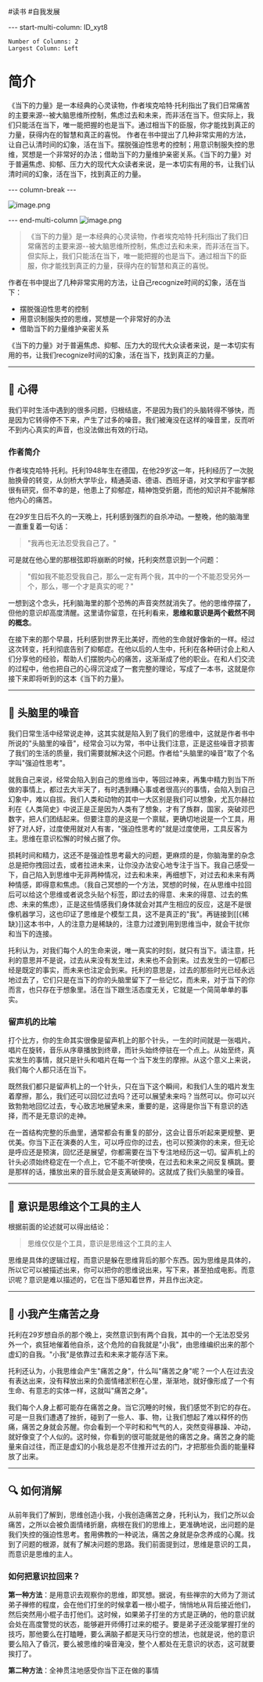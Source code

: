 
#读书 #自我发展 

--- start-multi-column: ID_xyt8
```column-settings
Number of Columns: 2
Largest Column: Left
```
# 简介
《当下的力量》是一本经典的心灵读物，作者埃克哈特·托利指出了我们日常痛苦的主要来源--被大脑思维所控制，焦虑过去和未来，而非活在当下。但实际上，我们只能活在当下，唯一能把握的也是当下。通过相当下的臣服，你才能找到真正的力量，获得内在的智慧和真正的喜悦。
作者在书中提出了几种非常实用的方法，让自己认清时间的幻象，活在当下。摆脱强迫性思考的控制；用意识制服失控的思维，冥想是一个非常好的办法；借助当下的力量维护亲密关系。《当下的力量》对于普遍焦虑、抑郁、压力大的现代大众读者来说，是一本切实有用的书，让我们认清时间的幻象，活在当下，找到真正的力量。

--- column-break ---

![image.png](https://build-web.oss-cn-qingdao.aliyuncs.com/my_pic_file/20250325071303.png)

--- end-multi-column
![image.png](https://build-web.oss-cn-qingdao.aliyuncs.com/my_pic_file/20250325072205.png)

> 《当下的力量》是一本经典的心灵读物，作者埃克哈特·托利指出了我们日常痛苦的主要来源--被大脑思维所控制，焦虑过去和未来，而非活在当下。但实际上，我们只能活在当下，唯一能把握的也是当下。通过相当下的臣服，你才能找到真正的力量，获得内在的智慧和真正的喜悦。


作者在书中提出了几种非常实用的方法，让自己recognize时间的幻象，活在当下：
- 摆脱强迫性思考的控制
- 用意识制服失控的思维，冥想是一个非常好的办法
- 借助当下的力量维护亲密关系

《当下的力量》对于普遍焦虑、抑郁、压力大的现代大众读者来说，是一本切实有用的书，让我们recognize时间的幻象，活在当下，找到真正的力量。

---

## 💭 心得
  
我们平时生活中遇到的很多问题，归根结底，不是因为我们的头脑转得不够快，而是因为它转得停不下来，产生了过多的噪音。我们被淹没在这样的噪音里，反而听不到内心真实的声音，也没法做出有效的行动。

### 作者简介

作者埃克哈特·托利。托利1948年生在德国，在他29岁这一年，托利经历了一次脱胎换骨的转变，从剑桥大学毕业，精通英语、德语、西班牙语，对文学和宇宙学都很有研究，但不幸的是，他患上了抑郁症，精神饱受折磨，而他的知识并不能解除他内心的痛苦。

在29岁生日后不久的一天晚上，托利感到强烈的自杀冲动。一整晚，他的脑海里一直重复着一句话：

> "我再也无法忍受我自己了。"

可是就在他心里的那根弦即将崩断的时候，托利突然意识到一个问题：

> "假如我不能忍受我自己，那么一定有两个我，其中的一个不能忍受另外一个，那么，哪一个才是真实的呢？"

一想到这个念头，托利脑海里的那个恐怖的声音突然就消失了。他的思维停摆了，但他的意识却高度清醒。这里请你留意，在托利看来，**思维和意识是两个截然不同的概念**。

在接下来的那个早晨，托利感到世界无比美好，而他的生命就好像新的一样。经过这次转变，托利彻底告别了抑郁症。在他以后的人生中，托利在各种研讨会上和人们分享他的经验，帮助人们摆脱内心的痛苦，这渐渐成了他的职业。在和人们交流的过程中，他也把自己的心得沉淀成了一套完整的理论，写成了一本书，这就是你接下来即将听到的这本《当下的力量》。


---
## 🧠 头脑里的噪音

我们日常生活中经常说走神，这其实就是陷入到了我们的思维中，这就是作者书中所说的"头脑里的噪音"，经常会习以为常，书中让我们注意，正是这些噪音才损害了我们的生活的质量，我们需要就解决这个问题。作者给"头脑里的噪音"取了个名字叫"强迫性思考"。

就我自己来说，经常会陷入到自己的思维当中，等回过神来，再集中精力到当下所做的事情上，都过去大半天了，有时遇到糟心事或者很高兴的事情，会陷入到自己幻象中，难以自拔。我们人类和动物的其中一大区别是我们可以想象，尤瓦尔赫拉利在《人类简史》中说正是正是因为人类有了想象，才有了族群，国家，突破邓巴数字，把人们团结起来。但要注意的是这是一个禀赋，更确切地说是一个工具，用好了对人好，过度使用就对人有害，"强迫性思考的"就是过度使用，工具反客为主。思维在意识松懈的时候占据了你。

损耗时间和精力，这还不是强迫性思考最大的问题，更麻烦的是，你脑海里的杂念总是把你拽回过去，或者拉进未来，让你没办法安心地专注于当下。我自己感受一下，自己陷入到思维中无非两种情况，过去和未来，再细想下，对过去和未来有两种情感，即得意和焦虑。（我自己冥想的一个方法，冥想的时候，在从思维中拉回后可以给这个思维或者说念头贴个标签，即过去的得意、未来的得意、过去的焦虑、未来的焦虑），正是这些情感我们身体就会对其产生相应的反应，这是不是很像机器学习，这也印证了思维是个模型工具，这不是真正的"我"。再链接到[[《稀缺》]]这本书中，人的注意力是稀缺的，注意力过渡到用到思维当中，就会干扰你和当下的连接。

托利认为，对我们每个人的生命来说，唯一真实的时刻，就只有当下。请注意，托利的意思并不是说，过去从来没有发生过，未来也不会到来。过去发生的一切都已经是既定的事实，而未来也注定会到来。托利的意思是，过去的那些时光已经永远地过去了，它们只是在当下的你的头脑里留下了一些记忆，而未来，对于当下的你而言，也只存在于想象里。活在当下跟生活态度无关，它就是一个简简单单的事实。

### 留声机的比喻

打个比方，你的生命其实很像是留声机上的那个针头，一生的时间就是一张唱片。唱片在旋转，音乐从序章播放到终章，而针头始终停驻在一个点上。从始至终，真实发生的事情，就只是针头和唱片在每一个当下发生的摩擦。从这个意义上来说，我们每个人都只活在当下。

既然我们都只是留声机上的一个针头，只在当下这个瞬间，和我们人生的唱片发生着摩擦，那么，我们还可以回忆过去吗？还可以展望未来吗？当然可以。你可以兴致勃勃地回忆过去，专心致志地展望未来，重要的是，这得是你当下有意识的选择，而不是无意识的走神。

在一首结构完整的乐曲里，通常都会有重复的部分，这会让音乐听起来更规整、更优美。你当下正在演奏的人生，可以呼应你的过去，也可以预演你的未来，但无论是呼应还是预演，回忆还是展望，你都需要在当下专注地经历这一切。留声机上的针头必须始终稳定在一个点上，它不能不听使唤，在过去和未来之间反复横跳。要是那样的话，播放出来的音乐就会是支离破碎的。这就成了我们头脑里的噪音。

---
## 🌟 意识是思维这个工具的主人
根据前面的论述就可以得出结论：

> 思维仅仅是个工具，意识是思维这个工具的主人

思维是具体的逻辑过程，而意识是躲在思维背后的那个东西。因为思维是具体的，所以它可以被描述出来，你可以把你的思维说出来，写下来，甚至拍成电影。而意识呢？意识是难以描述的，它在当下感知着世界，并且作出决定。

---
## 👤 小我产生痛苦之身

托利在29岁想自杀的那个晚上，突然意识到有两个自我，其中的一个无法忍受另外一个，疯狂地催着他自杀，这个危险的自我就是"小我"，由思维编织出来的那个虚幻的自我。"小我"是依靠过去和未来才能存活下来。

托利还认为，小我思维会产生"痛苦之身"，什么叫"痛苦之身"呢？一个人在过去没有表达出来，没有释放出来的负面情绪淤积在心里，渐渐地，就好像形成了一个有生命、有意志的实体一样，这就叫"痛苦之身"。

我们每个人身上都可能存在痛苦之身。当它沉睡的时候，我们感觉不到它的存在。可是一旦我们遭遇了挫折，碰到了一些人、事、物，让我们想起了难以释怀的伤痛，痛苦之身就会苏醒。你会看到一个平时和和气气的人，突然变得暴躁、冲动，就好像变了个人似的。这时候，你看到的很可能就是他的痛苦之身。痛苦之身的能量来自过往，而正是虚幻的小我总是忍不住推开过去的门，才把那些负面的能量释放了出来。

---

## 🔍 如何消解

从前年我们了解到，思维创造小我，小我创造痛苦之身，托利认为，我们之所以会痛苦，之所以会被负面情绪折磨，病根在我们的思维上，更准确地说，出问题的是我们失控的强迫性思考。套用佛教的一种说法，痛苦之身就是杂念养成的心魔。找到了问题的根源，就有了解决问题的思路。我们前面提到过，思维是意识的工具，而意识是思维的主人。

### 如何把意识拉回来？

**第一种方法**：是用意识去观察你的思维，即冥想。据说，有些禅宗的大师为了测试弟子禅修的程度，会在他们打坐的时候拿着一根小棍子，悄悄地从背后接近他们，然后突然用小棍子击打他们。这时候，如果弟子打坐的方式是正确的，他的意识就会处在高度警觉的状态，能够避开师傅打过来的棍子。要是弟子还没能掌握打坐的技巧，那他要么在打瞌睡，要么满脑子都是天马行空的想法，也就是说，他的意识要么陷入了昏沉，要么被思维的噪音淹没，整个人都处在无意识的状态，这可就要挨打了。

**第二种方法**：全神贯注地感受你当下正在做的事情